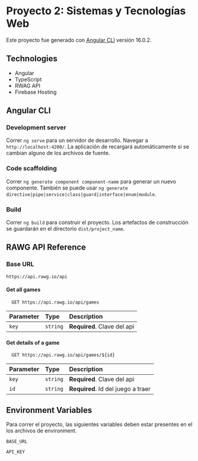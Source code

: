 # Proyecto 2: Sistemas y Tecnologías Web

Este proyecto fue generado con [Angular CLI](https://github.com/angular/angular-cli) versión 16.0.2.


## Technologies

- Angular
- TypeScript
- RWAG API
- Firebase Hosting

## Angular CLI

### Development server

Correr `ng serve` para un servidor de desarrollo. Navegar a `http://localhost:4200/`. La aplicación de recargará automáticamente si se cambian alguno de los archivos de fuente.

### Code scaffolding

Correr `ng generate component component-name` para generar un nuevo componente. También se puede usar `ng generate directive|pipe|service|class|guard|interface|enum|module`.

### Build

Correr `ng build` para construir el proyecto. Los artefactos de construcción se guardarán en el directorio `dist/project_name`.


## RAWG API Reference

### Base URL
`https://api.rawg.io/api`

#### Get all games

```http
  GET https://api.rawg.io/api/games
```

| Parameter | Type     | Description                |
| :-------- | :------- | :------------------------- |
| `key`     | `string` | **Required**. Clave del api|

#### Get details of a game

```http
  GET https://api.rawg.io/api/games/${id}
```

| Parameter | Type     | Description                       |
| :-------- | :------- | :-------------------------------- |
| `key`     | `string` | **Required**. Clave del api       |
| `id`      | `string` | **Required**. Id del juego a traer|

## Environment Variables

Para correr el proyecto, las siguientes variables deben estar presentes en el los archivos de environment.

`BASE_URL`

`API_KEY`